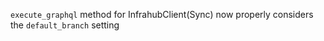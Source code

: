 `execute_graphql` method for InfrahubClient(Sync) now properly considers the `default_branch` setting
